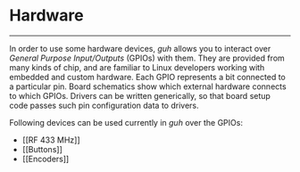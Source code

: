 # Hardware
--------------------------------------------

In order to use some hardware devices, *guh* allows you to interact over *General Purpose Input/Outputs* (GPIOs) with them. They are provided from many kinds of chip, and are familiar to Linux developers working with embedded and custom hardware. Each GPIO represents a bit connected to a particular pin. Board schematics show which external hardware connects to which GPIOs. Drivers can be written generically, so that board setup code passes such pin configuration data to drivers.

Following devices can be used currently in *guh* over the GPIOs:

* [[RF 433 MHz]]
* [[Buttons]]
* [[Encoders]]
